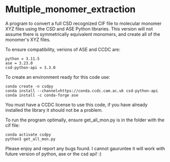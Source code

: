 # Multiple_monomer_extraction
A program to convert a full CSD recognized CIF file to molecular monomer XYZ files using the CSD and ASE Python libraries. This version will not assume there is symmetrically equivalent monomers, and create all of the monomer's XYZ files.

To ensure compatibility, verions of ASE and CCDC are:
```
python = 3.11.5
ase = 3.23.0
csd-python-api = 3.3.0
```

To create an environment ready for this code use:

```
conda create -n csdpy
conda install --channel=https://conda.ccdc.cam.ac.uk csd-python-api
conda install -c conda-forge ase
```

You must have a CCDC license to use this code, if you have already installed the library it should not be a problem. 

To run the program optimally, ensure get_all_mon.py is in the folder with the cif file:
```
conda activate csdpy
python3 get_all_mon.py
```

Please enjoy and report any bugs found. I cannot gauruntee it will work with future version of python, ase or the csd api! :) 

